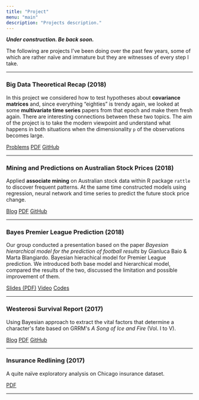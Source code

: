 ```yaml
---
title: "Project"
menu: "main"
description: "Projects description."
---
```


***Under construction. Be back soon.***

The following are projects I've been doing over the past few years, some of which are rather naïve and immature but they are witnesses of every step I take.

<!-- <div class="pt-3">
<div class="container">
<div class="row">
<div class="col">
<div class="row">
<div class="col-md-3">
<img src="../image/boomsday.gif" class="img-fluid img-thumbnail rounded mx-auto d-block" alt="hdnom"
width="100%" />
</div>
<div class="col-md-9">
<p>
<author>Nan Xiao</author>, Qing-Song Xu, and Miao-Zhu Li.
hdnom: building nomograms for penalized Cox models with high-dimensional survival data.
<em>bioRxiv</em>.
doi: 10.1101/065524.
</p>
<p>
<a href="https://www.biorxiv.org/content/biorxiv/early/2016/08/23/065524.full.pdf" class="btn btn-outline-primary">PDF</a>
<a href="https://doi.org/10.1101/065524" class="btn btn-outline-primary">DOI</a>
<a href="https://nanx.me/hdnom/" class="btn btn-outline-primary">Software</a>
<a href="http://hdnom.io" class="btn btn-outline-primary">Shiny App</a>
</p>
</div>
</div>
</div>
</div>
</div>
</div> -->

***

### Big Data Theoretical Recap (2018)

In this project we considered how to test hypotheses about **covariance matrices** and, since everything “eighties” is trendy again, we looked at some **multivariate time series** papers from that epoch and make them fresh again. There are interesting connections between these two topics. The aim of the project is to take the modern viewpoint and understand what happens in both situations when the
dimensionality `p` of the observations becomes large. 

<a href="/blog/post/big-data-theoretical-recap/" class="btn btn-outline-primary">Problems</a>
<a href="/pdf/big-data-theory.pdf" class="btn btn-outline-primary">PDF</a>
<a href="https://github.com/rexarski/stat7017-big-data/" class="btn btn-outline-primary">GitHub</a>

***

### Mining and Predictions on Australian Stock Prices (2018)

Applied **associate mining** on Australian stock data within R package `rattle` to discover frequent patterns. At the same time constructed models using regression, neural network and time series to predict the future stock price change.

<a href="/blog/post/australian-stock-price-prediction/" class="btn btn-outline-primary">Blog</a>
<a href="/pdf/australian-stock.pdf" class="btn btn-outline-primary">PDF</a>
<a href="https://github.com/rexarski/australian-stock-prediction" class="btn btn-outline-primary">GitHub</a>

***

### Bayes Premier League Prediction (2018)

Our group conducted a presentation based on the paper _Bayesian hierarchical model for the prediction of football results_ by Gianluca Baio & Marta Blangiardo.
Bayesian hierachical model for Premier League prediction. We introduced both base model and hierarchical model, compared the results of the two, discussed the limitation and possible improvement of them.


<a href="/pdf/bayes-football-prediction" class="btn btn-outline-primary">Slides (PDF)</a>
<a href="https://youtu.be/N84D06Sfa-s" class="btn btn-outline-primary">Video</a>
<a href="https://gist.github.com/rexarski/ae8de96de8f9fa1ccf8677e4f71d662a" class="btn btn-outline-primary">Codes</a>

***

### Westerosi Survival Report (2017)

Using Bayesian approach to extract the vital factors that determine a character's fate based on GRRM's _A Song of Ice and Fire_ (Vol. I to V).

<a href="/blog/post/the-westerosi-survival-status-report/" class="btn btn-outline-primary">Blog</a>
<a href="/pdf/westerosi-report.pdf" class="btn btn-outline-primary">PDF</a>
<a href="https://github.com/rexarski/westerosi-survival" class="btn btn-outline-primary">GitHub</a>

***

### Insurance Redlining (2017)

A quite naïve exploratory analysis on Chicago insurance dataset.

<a href="/pdf/redlining.pdf" class="btn btn-outline-primary">PDF</a>

***

<!--
### Titanic regression model (2017)

- [ ] add a description
- [ ] **REWRITE** add a blog post specifically introducing problems and narrative.
- [x] no pdf needed.

***
-->

<!--
### some-side-projects-during-internship (2016)
- [ ] Company2Domain in a Chinese Naming Fashion. [link2script](link22)
- [ ] just scripts.

***
-->

<!--
### Digit Recognition (2016)
- [ ] too trivial to mention?
- [ ] add a blog post
- [ ] add github repo?
- [ ] pdf?
-->